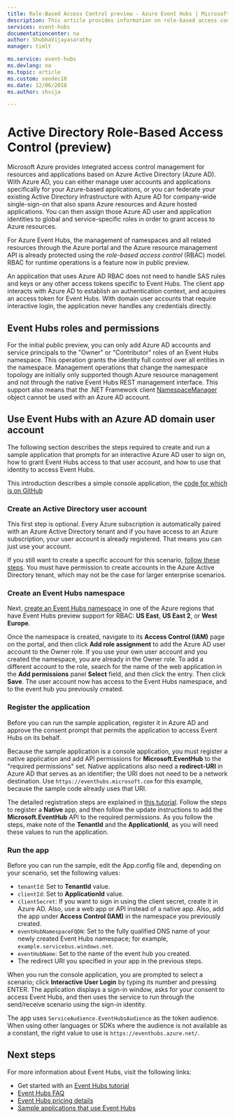 ```yaml
---
title: Role-Based Access Control preview - Azure Event Hubs | Microsoft Docs
description: This article provides information on role-based access control for Azure Event Hubs. 
services: event-hubs
documentationcenter: na
author: ShubhaVijayasarathy
manager: timlt

ms.service: event-hubs
ms.devlang: na
ms.topic: article
ms.custom: seodec18
ms.date: 12/06/2018
ms.author: shvija

---
```


# Active Directory Role-Based Access Control (preview)

Microsoft Azure provides integrated access control management for resources and applications based on Azure Active Directory (Azure AD). With Azure AD, you can either manage user accounts and applications specifically for your Azure-based applications, or you can federate your existing Active Directory infrastructure with Azure AD for company-wide single-sign-on that also spans Azure resources and Azure hosted applications. You can then assign those Azure AD user and application identities to global and service-specific roles in order to grant access to Azure resources.

For Azure Event Hubs, the management of namespaces and all related resources through the Azure portal and the Azure resource management API is already protected using the *role-based access control* (RBAC) model. RBAC for runtime operations is a feature now in public preview. 

An application that uses Azure AD RBAC does not need to handle SAS rules and keys or any other access tokens specific to Event Hubs. The client app interacts with Azure AD to establish an authentication context, and acquires an access token for Event Hubs. With domain user accounts that require interactive login, the application never handles any credentials directly.

## Event Hubs roles and permissions

For the initial public preview, you can only add Azure AD accounts and service principals to the "Owner" or "Contributor" roles of an Event Hubs namespace. This operation grants the identity full control over all entities in the namespace. Management operations that change the namespace topology are initially only supported though Azure resource management and not through the native Event Hubs REST management interface. This support also means that the .NET Framework client [NamespaceManager](/dotnet/api/microsoft.servicebus.namespacemanager) object cannot be used with an Azure AD account.  

## Use Event Hubs with an Azure AD domain user account

The following section describes the steps required to create and run a sample application that prompts for an interactive Azure AD user to sign on, how to grant Event Hubs access to that user account, and how to use that identity to access Event Hubs. 

This introduction describes a simple console application, the [code for which is on GitHub](https://github.com/Azure/azure-event-hubs/tree/master/samples/DotNet/Rbac/EventHubsSenderReceiverRbac/)

### Create an Active Directory user account

This first step is optional. Every Azure subscription is automatically paired with an Azure Active Directory tenant and if you have access to an Azure subscription, your user account is already registered. That means you can just use your account. 

If you still want to create a specific account for this scenario, [follow these steps](../automation/automation-create-aduser-account.md). You must have permission to create accounts in the Azure Active Directory tenant, which may not be the case for larger enterprise scenarios.

### Create an Event Hubs namespace

Next, [create an Event Hubs namespace](event-hubs-create.md) in one of the Azure regions that have Event Hubs preview support for RBAC: **US East**, **US East 2**, or **West Europe**. 

Once the namespace is created, navigate to its **Access Control (IAM)** page on the portal, and then click **Add role assignment** to add the Azure AD user account to the Owner role. If you use your own user account and you created the namespace, you are already in the Owner role. To add a different account to the role, search for the name of the web application in the **Add permissions** panel **Select** field, and then click the entry. Then click **Save**. The user account now has access to the Event Hubs namespace, and to the event hub you previously created.
 
### Register the application

Before you can run the sample application, register it in Azure AD and approve the consent prompt that permits the application to access Event Hubs on its behalf. 

Because the sample application is a console application, you must register a native application and add API permissions for **Microsoft.EventHub** to the "required permissions" set. Native applications also need a **redirect-URI** in Azure AD that serves as an identifier; the URI does not need to be a network destination. Use `https://eventhubs.microsoft.com` for this example, because the sample code already uses that URI.

The detailed registration steps are explained in [this tutorial](../active-directory/develop/quickstart-v1-integrate-apps-with-azure-ad.md). Follow the steps to register a **Native** app, and then follow the update instructions to add the **Microsoft.EventHub** API to the required permissions. As you follow the steps, make note of the **TenantId** and the **ApplicationId**, as you will need these values to run the application.

### Run the app

Before you can run the sample, edit the App.config file and, depending on your scenario, set the following values:

- `tenantId`: Set to **TenantId** value.
- `clientId`: Set to **ApplicationId** value. 
- `clientSecret`: If you want to sign in using the client secret, create it in Azure AD. Also, use a web app or API instead of a native app. Also, add the app under **Access Control (IAM)** in the namespace you previously created.
- `eventHubNamespaceFQDN`: Set to the fully qualified DNS name of your newly created Event Hubs namespace; for example, `example.servicebus.windows.net`.
- `eventHubName`: Set to the name of the event hub you created.
- The redirect URI you specified in your app in the previous steps.
 
When you run the console application, you are prompted to select a scenario; click **Interactive User Login** by typing its number and pressing ENTER. The application displays a sign-in window, asks for your consent to access Event Hubs, and then uses the service to run through the send/receive scenario using the sign-in identity.

The app uses `ServiceAudience.EventHubsAudience` as the token audience. When using other languages or SDKs where the audience is not available as a constant, the right value to use is `https://eventhubs.azure.net/`.

## Next steps

For more information about Event Hubs, visit the following links:

* Get started with an [Event Hubs tutorial](event-hubs-dotnet-standard-getstarted-send.md)
* [Event Hubs FAQ](event-hubs-faq.md)
* [Event Hubs pricing details](https://azure.microsoft.com/pricing/details/event-hubs/)
* [Sample applications that use Event Hubs](https://github.com/Azure/azure-event-hubs/tree/master/samples)
